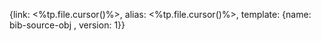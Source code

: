 {link: <%tp.file.cursor()%>, alias: <%tp.file.cursor()%>, template: {name: bib-source-obj , version: 1}}